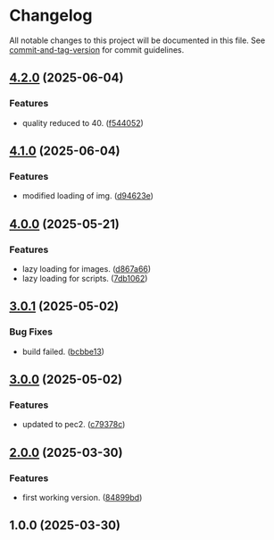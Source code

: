 # Changelog

All notable changes to this project will be documented in this file. See [commit-and-tag-version](https://github.com/absolute-version/commit-and-tag-version) for commit guidelines.

## [4.2.0](https://github.com/lazabaleta/html-css-pec/compare/v4.1.0...v4.2.0) (2025-06-04)


### Features

* quality reduced to 40. ([f544052](https://github.com/lazabaleta/html-css-pec/commit/f5440522d1faf5cc6e0925992dbc0d4980b55ec2))

## [4.1.0](https://github.com/lazabaleta/html-css-pec/compare/v4.0.0...v4.1.0) (2025-06-04)


### Features

* modified loading of img. ([d94623e](https://github.com/lazabaleta/html-css-pec/commit/d94623e1fb56e893ea1604f50c99b255b63cd24e))

## [4.0.0](https://github.com/lazabaleta/html-css-pec/compare/v3.0.1...v4.0.0) (2025-05-21)


### Features

* lazy loading for images. ([d867a66](https://github.com/lazabaleta/html-css-pec/commit/d867a66676c3740054078707fa0371b77a597747))
* lazy loading for scripts. ([7db1062](https://github.com/lazabaleta/html-css-pec/commit/7db106216420533f4d173d7ec4400a94176cf976))

## [3.0.1](https://github.com/lazabaleta/html-css-pec/compare/v3.0.0...v3.0.1) (2025-05-02)


### Bug Fixes

* build failed. ([bcbbe13](https://github.com/lazabaleta/html-css-pec/commit/bcbbe130cd1a3140699004129fd96154465a03a3))

## [3.0.0](https://github.com/lazabaleta/html-css-pec/compare/v2.0.0...v3.0.0) (2025-05-02)


### Features

* updated to pec2. ([c79378c](https://github.com/lazabaleta/html-css-pec/commit/c79378c8cda00f614305cf78ad136e715991ad94))

## [2.0.0](https://github.com/lazabaleta/html-css-pec/compare/v1.0.0...v2.0.0) (2025-03-30)


### Features

* first working version. ([84899bd](https://github.com/lazabaleta/html-css-pec/commit/84899bd9e2a6c1bd39ea59c58f5f87e73b4cb7a3))

## 1.0.0 (2025-03-30)
